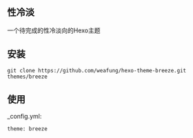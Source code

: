 ## 性冷淡

一个待完成的性冷淡向的Hexo主题

## 安装

```
git clone https://github.com/weafung/hexo-theme-breeze.git themes/breeze
```

## 使用

_config.yml:

```
theme: breeze
```
